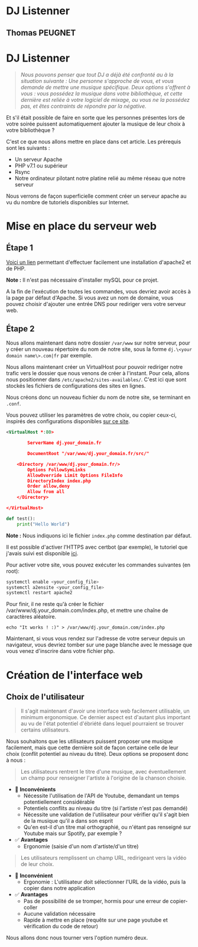 # DJ Listenner
## Thomas PEUGNET

# DJ Listenner
> *Nous pouvons penser que tout DJ a déjà été confronté au à la situation suivante :*
> *Une personne s'approche de vous, et vous demande de mettre une musique spécifique. Deux options s'offrent à vous :
vous possédez la musique dans votre bibliothèque, et cette dernière est reliée à votre logiciel de mixage, ou vous ne la
possédez pas, et êtes contraints de répondre par la négative.*

Et s'il était possible de faire en sorte que les personnes présentes lors de votre soirée puissent automatiquement
ajouter la musique de leur choix à votre bibliothèque ?

C'est ce que nous allons mettre en place dans cet article. Les prérequis sont les suivants :

- Un serveur Apache
- PHP v7.1 ou supérieur
- Rsync
- Notre ordinateur pilotant notre platine relié au même réseau que notre serveur

Nous verrons de façon superficielle comment créer un serveur apache au vu du nombre de tutoriels disponibles sur
Internet.

# Mise en place du serveur web

## Étape 1

[Voici un lien](https://www.cherryservers.com/blog/how-to-install-linux-apache-mysql-and-php-lamp-stack-on-ubuntu-20-04#how-to-install-linux-apache-mysql-and-php-lamp-stack-on-ubuntu-2004)
permettant d'effectuer facilement une installation d'apache2 et de PHP.

**Note :** Il n'est pas nécessaire d'installer mySQL pour ce projet.

A la fin de l'exécution de toutes les commandes, vous devriez avoir accès à la page par défaut d'Apache.
Si vous avez un nom de domaine, vous pouvez choisir d'ajouter une entrée DNS pour rediriger vers votre serveur web.

## Étape 2

Nous allons maintenant dans notre dossier `/var/www` sur notre serveur, pour y créer un nouveau répertoire du nom de
notre site, sous la forme `dj.\<your domain name\>.com|fr` par exemple.

Nous allons maintenant créer un VirtualHost pour pouvoir rediriger notre trafic vers le dossier que nous venons de créer
à l'instant. Pour cela, allons nous positionner dans `/etc/apache2/sites-availables/`. C'est ici que sont stockés les
fichiers de configurations des sites en lignes.

Nous créons donc un nouveau fichier du nom de notre site, se terminant en `.conf`.

Vous pouvez utiliser les paramètres de votre choix, ou copier ceux-ci, inspirés des configurations
disponibles [sur ce site](https://httpd.apache.org/docs/2.2/fr/vhosts/examples.html).

```xml
<VirtualHost *:80>

        ServerName dj.your_domain.fr

        DocumentRoot "/var/www/dj.your_domain.fr/src/"

    <Directory /var/www/dj.your_domain.fr/>
        Options FollowSymLinks
        AllowOverride Limit Options FileInfo
        DirectoryIndex index.php
        Order allow,deny
        Allow from all
    </Directory>

</VirtualHost>
```

````python
def test():
    print("Hello World")
````

**Note :** Nous indiquons ici le fichier `index.php` comme destination par défaut.

Il est possible d'activer l'HTTPS avec certbot (par exemple), le tutoriel que j'avais suivi est
disponible [ici](https://www.digitalocean.com/community/tutorials/how-to-secure-apache-with-let-s-encrypt-on-ubuntu-20-04).

Pour activer votre site, vous pouvez exécuter les commandes suivantes (en root):

```bash
systemctl enable <your_config_file>
systemctl a2ensite <your_config_file>
systemctl restart apache2
```

Pour finir, il ne reste qu'à créer le fichier /var/www/dj.your_domain.com/index.php, et mettre une chaîne de caractères
aléatoire.

```shell
echo "It works ! :)" > /var/www/dj.your_domain.com/index.php
```

Maintenant, si vous vous rendez sur l'adresse de votre serveur depuis un navigateur, vous devriez tomber sur une page
blanche avec le message que vous venez d'inscrire dans votre fichier php.

# Création de l'interface web

## Choix de l'utilisateur

> Il s'agit maintenant d'avoir une interface web facilement utilisable, un minimum ergonomique. Ce dernier aspect est
> d'autant plus important au vu de l'état potentiel d'ébriété dans lequel pourraient se trouver certains utilisateurs.

Nous souhaitons que les utilisateurs puissent proposer une musique facilement, mais que cette dernière soit de façon
certaine celle de leur choix (conflit potentiel au niveau du titre).
Deux options se proposent donc à nous :
> Les utilisateurs rentrent le titre d'une musique, avec éventuellement un champ pour renseigner l'artiste à l'origine
> de la chanson choisie.

- 🚫 **Inconvénients**
    - Nécessite l'utilisation de l'API de Youtube, demandant un temps potentiellement considérable
    - Potentiels conflits au niveau du titre (si l'artiste n'est pas demandé)
    - Nécessite une validation de l'utilisateur pour vérifier qu'il s'agit bien de la musique qu'il a dans son esprit
    - Qu'en est-il d'un titre mal orthographié, ou n'étant pas renseigné sur Youtube mais sur Spotify, par exemple ?
- ✅ **Avantages**
    - Ergonomie (saisie d'un nom d'artiste/d'un titre)

> Les utilisateurs remplissent un champ URL, redirigeant vers la vidéo de leur choix.

- 🚫 **Inconvénient**
    - Ergonomie : L'utilisateur doit sélectionner l'URL de la vidéo, puis la copier dans notre application
- ✅ **Avantages**
    - Pas de possibilité de se tromper, hormis pour une erreur de copier-coller
    - Aucune validation nécessaire
    - Rapide à mettre en place (requête sur une page youtube et vérification du code de retour)

Nous allons donc nous tourner vers l'option numéro deux.